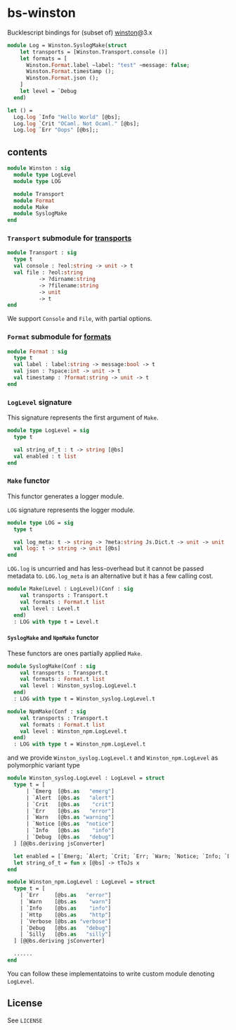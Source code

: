 bs-winston
===

Bucklescript bindings for (subset of) [winston](https://github.com/winstonjs/winston)@3.x

```ocaml
module Log = Winston.SyslogMake(struct
    let transports = [Winston.Transport.console ()]
    let formats = [
      Winston.Format.label ~label: "test" ~message: false;
      Winston.Format.timestamp ();
      Winston.Format.json ();
    ]
    let level = `Debug
  end)

let () =
  Log.log `Info "Hello World" [@bs];
  Log.log `Crit "OCaml. Not Ocaml." [@bs];
  Log.log `Err "Oops" [@bs];;
```

## contents
```ocaml
module Winston : sig
  module type LogLevel
  module type LOG

  module Transport
  module Format
  module Make
  module SyslogMake
end
```

### `Transport` submodule for [transports](https://github.com/winstonjs/winston#transports)

```ocaml
module Transport : sig
  type t
  val console : ?eol:string -> unit -> t
  val file : ?eol:string
          -> ?dirname:string
          -> ?filename:string
          -> unit
          -> t
end
```

We support `Console` and `File`, with partial options.

### `Format` submodule for [formats](https://github.com/winstonjs/winston#formats)

```ocaml
module Format : sig
  type t
  val label : label:string -> message:bool -> t
  val json : ?space:int -> unit -> t
  val timestamp : ?format:string -> unit -> t
end
```

### `LogLevel` signature
This signature represents the first argument of `Make`.

```ocaml
module type LogLevel = sig
  type t

  val string_of_t : t -> string [@bs]
  val enabled : t list
end
```

### `Make` functor
This functor generates a logger module.

`LOG` signature represents the logger module.

```ocaml
module type LOG = sig
  type t

  val log_meta: t -> string -> ?meta:string Js.Dict.t -> unit -> unit
  val log: t -> string -> unit [@bs]
end
```

`LOG.log` is uncurried and has less-overhead but it cannot be passed metadata to.
`LOG.log_meta` is an alternative but it has a few calling cost.

```ocaml
module Make(Level : LogLevel)(Conf : sig
    val transports : Transport.t
    val formats : Format.t list
    val level : Level.t
  end)
  : LOG with type t = Level.t
```

#### `SyslogMake` and `NpmMake` functor
These functors are ones partially applied `Make`.

```ocaml
module SyslogMake(Conf : sig
    val transports : Transport.t
    val formats : Format.t list
    val level : Winston_syslog.LogLevel.t
  end)
  : LOG with type t = Winston_syslog.LogLevel.t
```

```ocaml
module NpmMake(Conf : sig
    val transports : Transport.t
    val formats : Format.t list
    val level : Winston_npm.LogLevel.t
  end)
  : LOG with type t = Winston_npm.LogLevel.t
```

and we provide `Winston_syslog.LogLevel.t` and `Winston_npm.LogLevel` as polymorphic variant type
```ocaml
module Winston_syslog.LogLevel : LogLevel = struct
  type t = [
      | `Emerg  [@bs.as   "emerg"]
      | `Alert  [@bs.as   "alert"]
      | `Crit   [@bs.as    "crit"]
      | `Err    [@bs.as   "error"]
      | `Warn   [@bs.as "warning"]
      | `Notice [@bs.as  "notice"]
      | `Info   [@bs.as    "info"]
      | `Debug  [@bs.as   "debug"]
  ] [@@bs.deriving jsConverter]

  let enabled = [`Emerg; `Alert; `Crit; `Err; `Warn; `Notice; `Info; `Debug]
  let string_of_t = fun x [@bs] -> tToJs x
end
```

```ocaml
module Winston_npm.LogLevel : LogLevel = struct
  type t = [
    | `Err     [@bs.as   "error"]
    | `Warn    [@bs.as    "warn"]
    | `Info    [@bs.as    "info"]
    | `Http    [@bs.as    "http"]
    | `Verbose [@bs.as "verbose"]
    | `Debug   [@bs.as   "debug"]
    | `Silly   [@bs.as   "silly"]
  ] [@@bs.deriving jsConverter]

  ......
end
```

You can follow these implementatoins to write custom module denoting `LogLevel`.

## License
See `LICENSE`
